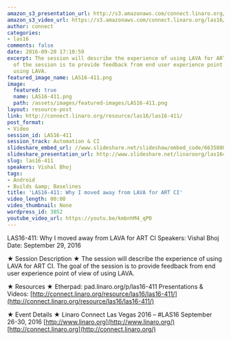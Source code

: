 ```yaml
---
amazon_s3_presentation_url: http://s3.amazonaws.com/connect.linaro.org/las16/Presentations/Thursday/LAS16-411%20-%20Why%20I%20moved%20away%20from%20LAVA%20for%20ART%20CI.pdf
amazon_s3_video_url: https://s3.amazonaws.com/connect.linaro.org/las16/Videos/Thursday/LAS16-411%20Why%20I%20moved%20away%20from%20LAVA%20for%20ART%20CI.mp4
author: connect
categories:
- las16
comments: false
date: 2016-09-20 17:10:59
excerpt: The session will describe the experience of using LAVA for ART CI. The goal
  of the session is to provide feedback from end user experience point of view of
  using LAVA.
featured_image_name: LAS16-411.png
image:
  featured: true
  name: LAS16-411.png
  path: /assets/images/featured-images/LAS16-411.png
layout: resource-post
link: http://connect.linaro.org/resource/las16/las16-411/
post_format:
- Video
session_id: LAS16-411
session_track: Automation & CI
slideshare_embed_url: //www.slideshare.net/slideshow/embed_code/66358004
slideshare_presentation_url: http://www.slideshare.net/linaroorg/las16411-why-i-moved-away-from-lava-for-art-ci
slug: las16-411
speakers: Vishal Bhoj
tags:
- Android
- Builds &amp; Baselines
title: 'LAS16-411: Why I moved away from LAVA for ART CI'
video_length: 00:00
video_thumbnail: None
wordpress_id: 3852
youtube_video_url: https://youtu.be/kmbnhM4_qP0
---
```


LAS16-411: Why I moved away from LAVA for ART CI
Speakers: Vishal Bhoj
Date: September 29, 2016

★ Session Description ★
The session will describe the experience of using LAVA for ART CI. The goal of the session is to provide feedback from end user experience point of view of using LAVA.

★ Resources ★
Etherpad: pad.linaro.org/p/las16-411
Presentations & Videos: [http://connect.linaro.org/resource/las16/las16-411/](http://connect.linaro.org/resource/las16/las16-411/)

★ Event Details ★
Linaro Connect Las Vegas 2016 – #LAS16
September 26-30, 2016
[http://www.linaro.org](http://www.linaro.org/)
[http://connect.linaro.org](http://connect.linaro.org/)